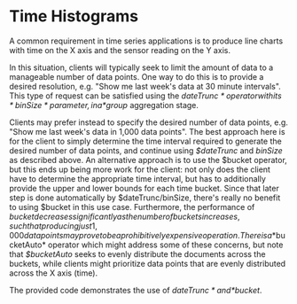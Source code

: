 # Time Histograms

A common requirement in time series applications is to produce
line charts with time on the X axis and the sensor reading on the Y axis.

In this situation, clients will typically seek to limit the amount of data to a 
manageable number of data points. One way to do this is to provide a 
desired resolution, e.g. "Show me last week's data at 30 minute intervals".
This type of request can be satisfied using the *$dateTrunc* operator with its
*binSize* parameter, in a *$group* aggregation stage.

Clients may prefer instead to specify the desired number of data points, 
e.g. "Show me last week's data in 1,000 data points". 
The best approach here is for the client to simply determine the time interval
required to generate the desired number of data points, and continue using
*$dateTrunc* and *binSize* as described above. An alternative approach is to 
use the $bucket operator, but this ends up being more work for the client:
not only does the client have to determine the appropriate time interval, but
has to additionally provide the upper and lower bounds for each time bucket.
Since that later step is done automatically by $dateTrunc/binSize, there's
really no benefit to using $bucket in this use case. Furthermore, the performance
of $bucket decreases significantly as the number of buckets increases, such that
producing just 1,000 data points may prove to be a prohibitively expensive operation. 
There is a *$bucketAuto* operator which might address some of these concerns, 
but note that *$bucketAuto* seeks to evenly distribute the documents across the buckets,
while clients might prioritize data points that are evenly distributed across the X axis (time).

The provided code demonstrates the use of *$dateTrunc* and *$bucket*.

